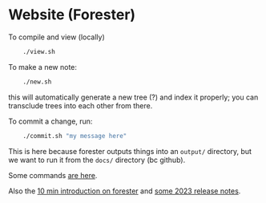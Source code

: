 # Website (Forester)

To compile and view (locally)

```bash
    ./view.sh
```

To make a new note:
```bash
    ./new.sh
```
this will automatically generate a new tree (?) and index it properly; you can transclude trees into each other from there.

To commit a change, run:
```bash
    ./commit.sh "my message here"
```
This is here because forester outputs things into an `output/` directory, but we want to run it from the `docs/` directory (bc github).

Some commands [are here](cmds.md). 

Also the [10 min introduction on forester](https://www.forester-notes.org/0052/index.xml) and [some 2023 release notes](https://www.forester-notes.org/005P/index.xml).